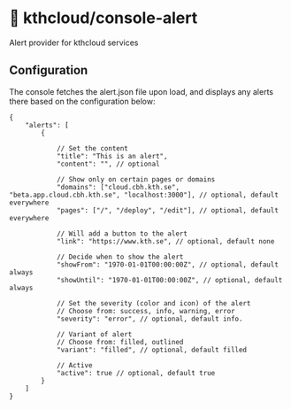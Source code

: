 # 📣 kthcloud/console-alert
Alert provider for kthcloud services

## Configuration
The console fetches the alert.json file upon load, and displays any alerts there based on the configuration below:

```json5
{
    "alerts": [
        {
            
            // Set the content
            "title": "This is an alert",
            "content": "", // optional

            // Show only on certain pages or domains
            "domains": ["cloud.cbh.kth.se", "beta.app.cloud.cbh.kth.se", "localhost:3000"], // optional, default everywhere
            "pages": ["/", "/deploy", "/edit"], // optional, default everywhere

            // Will add a button to the alert
            "link": "https://www.kth.se", // optional, default none

            // Decide when to show the alert
            "showFrom": "1970-01-01T00:00:00Z", // optional, default always
            "showUntil": "1970-01-01T00:00:00Z", // optional, default always

            // Set the severity (color and icon) of the alert
            // Choose from: success, info, warning, error
            "severity": "error", // optional, default info. 
            
            // Variant of alert
            // Choose from: filled, outlined
            "variant": "filled", // optional, default filled

            // Active
            "active": true // optional, default true
        }
    ]
}
```

